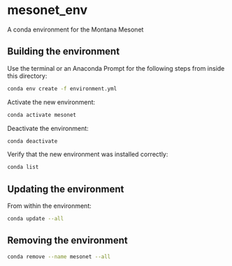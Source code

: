 # mesonet_env
A conda environment for the Montana Mesonet

## Building the environment

Use the terminal or an Anaconda Prompt for the following steps from inside this directory:

```bash
conda env create -f environment.yml
```
Activate the new environment:

```bash
conda activate mesonet
```

Deactivate the environment:

```bash
conda deactivate
```

Verify that the new environment was installed correctly:

```bash
conda list
```

## Updating the environment
From within the environment:

```bash
conda update --all
```

## Removing the environment

```bash
conda remove --name mesonet --all
```